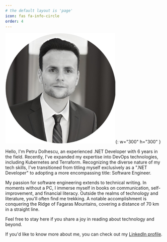 ```yaml
---
# the default layout is 'page'
icon: fas fa-info-circle
order: 4
---
```

![Petru Dolhescu](/assets/img/PetruDolhescu.png){: w="300" h="300" }


Hello, I'm Petru Dolhescu, an experienced .NET Developer with 6 years in the field. Recently, I've expanded my expertise into DevOps technologies, including Kubernetes and Terraform. Recognizing the diverse nature of my tech skills, I've transitioned from titling myself exclusively as a ".NET Developer" to adopting a more encompassing title: Software Engineer.

My passion for software engineering extends to technical writing. In moments without a PC, I immerse myself in books on communication, self-improvement, and financial literacy. Outside the realms of technology and literature, you'll often find me trekking. A notable accomplishment is conquering the Ridge of Fagaras Mountains, covering a distance of 70 km in a straight line.

Feel free to stay here if you share a joy in reading about technology and beyond.

If you'd like to know more about me, you can check out my [LinkedIn profile](https://www.linkedin.com/in/petrudolhescu).
